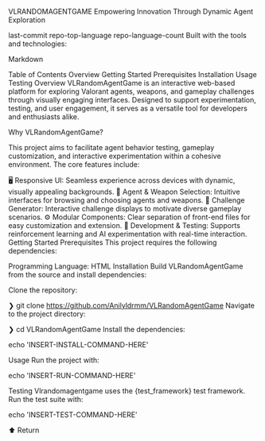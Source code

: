 VLRANDOMAGENTGAME
Empowering Innovation Through Dynamic Agent Exploration

last-commit repo-top-language repo-language-count
Built with the tools and technologies:

Markdown

Table of Contents
Overview
Getting Started
Prerequisites
Installation
Usage
Testing
Overview
VLRandomAgentGame is an interactive web-based platform for exploring Valorant agents, weapons, and gameplay challenges through visually engaging interfaces. Designed to support experimentation, testing, and user engagement, it serves as a versatile tool for developers and enthusiasts alike.

Why VLRandomAgentGame?

This project aims to facilitate agent behavior testing, gameplay customization, and interactive experimentation within a cohesive environment. The core features include:

🖥️ Responsive UI: Seamless experience across devices with dynamic, visually appealing backgrounds.
🎯 Agent & Weapon Selection: Intuitive interfaces for browsing and choosing agents and weapons.
🌟 Challenge Generator: Interactive challenge displays to motivate diverse gameplay scenarios.
⚙️ Modular Components: Clear separation of front-end files for easy customization and extension.
🚀 Development & Testing: Supports reinforcement learning and AI experimentation with real-time interaction.
Getting Started
Prerequisites
This project requires the following dependencies:

Programming Language: HTML
Installation
Build VLRandomAgentGame from the source and install dependencies:

Clone the repository:

❯ git clone https://github.com/Anilyldrmm/VLRandomAgentGame
Navigate to the project directory:

❯ cd VLRandomAgentGame
Install the dependencies:

echo 'INSERT-INSTALL-COMMAND-HERE'

Usage
Run the project with:

echo 'INSERT-RUN-COMMAND-HERE'

Testing
Vlrandomagentgame uses the {test_framework} test framework. Run the test suite with:

echo 'INSERT-TEST-COMMAND-HERE'

⬆ Return
